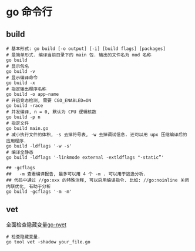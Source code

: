 # go 命令行

## build

```shell
# 基本形式: go build [-o output] [-i] [build flags] [packages]
# 最简单形式. 编译当前目录下的 main 包. 输出的文件名为 mod 名称
go build 
# 显示包名
go build -v
# 显示编译命令
go build -x
# 指定输出程序名称
go build -o app-name 
# 开启竞态检测, 需要 CGO_ENABLED=ON
go build -race
# 并发编译, n = 0, 默认为 CPU 逻辑核数
go build -p n
# 指定文件
go build main.go
# 减小执行文件的体积, -s 去掉符号表, -w 去掉调试信息. 还可以用 upx 压缩编译后的应用程序.
go build -ldflags '-w -s'
# 编译全静态
go build -ldflags '-linkmode external -extldflags "-static”' 

## -gcflags 
##   -m 查看编译报告, 最多可以用 4 个 -m . 可以用于逃逸分析.
## 代码中通过 //go:xxx 的特殊注释, 可以启用编译指令. 比如: //go:noinline 关闭内联优化, 有助于分析
go build -gcflags '-m -m'
```

## vet

全面检查隐藏变量[go-nyet]([github.com](https://github.com/barakmich/go-nyet))

```shell
# 检查隐藏变量. 
go tool vet -shadow your_file.go
```

